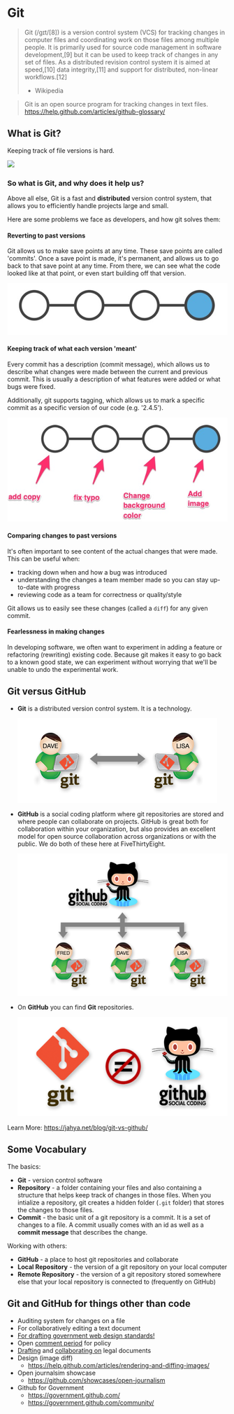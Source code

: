 # Git

> Git (/ɡɪt/[8]) is a version control system (VCS) for tracking changes in computer files and coordinating work on those files among multiple people. It is primarily used for source code management in software development,[9] but it can be used to keep track of changes in any set of files. As a distributed revision control system it is aimed at speed,[10] data integrity,[11] and support for distributed, non-linear workflows.[12]
> - Wikipedia


> Git is an open source program for tracking changes in text files.
> https://help.github.com/articles/github-glossary/

## What is Git?

Keeping track of file versions is hard.

![](http://petapixel.com/assets/uploads/2015/07/psdrevisioning.jpg)

### So what is Git, and why does it help us?
Above all else, Git is a fast and **distributed** version control system, that allows you to efficiently handle projects large and small.

Here are some problems we face as developers, and how git solves them:

#### Reverting to past versions

Git allows us to make save points at any time. These save points are called 'commits'. Once a save point is made, it's permanent, and allows us to go back to that save point at any time. From there, we can see what the code looked like at that point, or even start building off that version.

![](../assets/commits1.jpg)

#### Keeping track of what each version 'meant'

Every commit has a description (commit message), which allows us to describe what changes were made between the current and previous commit. This is usually a description of what features were added or what bugs were fixed.

Additionally, git supports tagging, which allows us to mark a specific commit as a specific version of our code (e.g. '2.4.5').

![](../assets/commitmessages.jpg)


#### Comparing changes to past versions

It's often important to see content of the actual changes that were made. This can be useful when:

* tracking down when and how a bug was introduced
* understanding the changes a team member made so you can stay up-to-date with progress
* reviewing code as a team for correctness or quality/style

Git allows us to easily see these changes (called a `diff`) for any given commit.

#### Fearlessness in making changes

In developing software, we often want to experiment in adding a feature or
refactoring (rewriting) existing code. Because git makes it easy to go back to a
known good state, we can experiment without worrying that we'll be unable to
undo the experimental work.

## Git versus GitHub

* **Git** is a distributed version control system. It is a technology.

	![](../assets/git.png)

* **GitHub** is a social coding platform where git repositories are stored and where people can collaborate on projects. GitHub is great both for collaboration within your organization, but also provides an excellent model for open source collaboration across organizations or with the public. We do both of these here at FiveThirtyEight.

	![](../assets/github.png)


* On **GitHub** you can find **Git** repositories. 

	![](../assets/git-notequal-github.png)

Learn More: https://jahya.net/blog/git-vs-github/

## Some Vocabulary

The basics:

* **Git** - version control software
* **Repository** - a folder containing your files and also containing a structure that helps keep track of changes in those files. When you intialize a repository, git creates a hidden folder (`.git` folder) that stores the changes to those files.
* **Commit** - the basic unit of a git repository is a commit. It is a set of changes to a file. A commit usually comes with an id as well as a **commit message** that describes the change.

Working with others:

* **GitHub** - a place to host git repositories and collaborate
* **Local Repository** - the version of a git repository on your local computer
* **Remote Repository** - the version of a git repository stored somewhere else that your local repository is connected to (frequently on GitHub)


## Git and GitHub for things other than code
* Auditing system for changes on a file
* For collaboratively editing a text document
* [For drafting government web design standards!](https://github.com/18F/web-design-standards)
* Open [comment period](https://github.com/whitehouse/source-code-policy/issues?q=is%3Aissue+is%3Aclosed) for policy
* [Drafting](https://github.com/twitter/innovators-patent-agreement) and [collaborating on](https://github.com/twitter/innovators-patent-agreement/issues) legal documents
* Design (image diff) 
	* https://help.github.com/articles/rendering-and-diffing-images/
* Open journalsim showcase
	* 	https://github.com/showcases/open-journalism
* Github for Government
	* https://government.github.com/
	* https://government.github.com/community/


